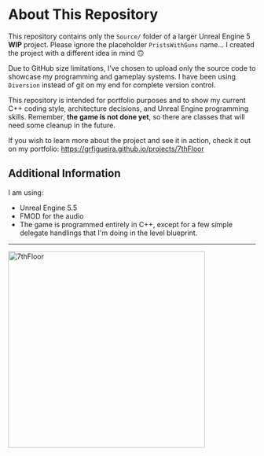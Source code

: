 # About This Repository

This repository contains only the `Source/` folder of a larger Unreal Engine 5 **WIP** project. Please ignore the placeholder `PristsWithGuns` name... I created the project with a different idea in mind 🙃

Due to GitHub size limitations, I’ve chosen to upload only the source code to showcase my programming and gameplay systems. I have been using `Diversion` instead of git on my end for complete version control.

This repository is intended for portfolio purposes and to show my current C++ coding style, architecture decisions, and Unreal Engine programming skills. Remember, **the game is not done yet**, so there are classes that will need some cleanup in the future.

If you wish to learn more about the project and see it in action, check it out on my portfolio: https://grfigueira.github.io/projects/7thFloor

## Additional Information

I am using:
- Unreal Engine 5.5
- FMOD for the audio
- The game is programmed entirely in C++, except for a few simple delegate handlings that I'm doing in the level blueprint.

---

<img src="https://github.com/user-attachments/assets/b05842f6-cf14-489e-80a2-c4b0147eb1e6" width="400" alt="7thFloor">



